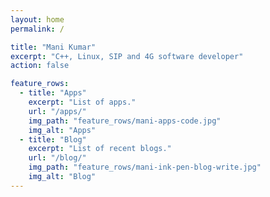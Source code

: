```yaml
---
layout: home
permalink: /

title: "Mani Kumar"
excerpt: "C++, Linux, SIP and 4G software developer"
action: false

feature_rows:
  - title: "Apps"
    excerpt: "List of apps."
    url: "/apps/"
    img_path: "feature_rows/mani-apps-code.jpg"
    img_alt: "Apps"
  - title: "Blog"
    excerpt: "List of recent blogs."
    url: "/blog/"
    img_path: "feature_rows/mani-ink-pen-blog-write.jpg"
    img_alt: "Blog"
---
```

